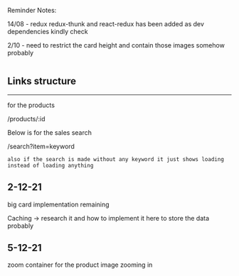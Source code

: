 Reminder Notes:

14/08 - redux redux-thunk and react-redux has been added as dev dependencies kindly check

2/10 - need to restrict the card height and contain those images somehow probably

```

```

## Links structure

---

for the products

/products/:id

Below is for the sales search

/search?item=keyword

```
also if the search is made without any keyword it just shows loading instead of loading anything
```

## 2-12-21

big card implementation remaining

Caching -> research it and how to implement it here to store the data probably

## 5-12-21

zoom container for the product image zooming in
